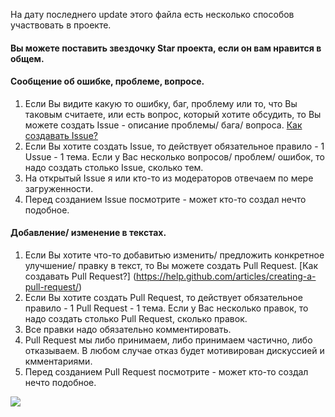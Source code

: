 На дату последнего update этого файла есть несколько способов участвовать в проекте.

#### Вы можете поставить звездочку Star проекта, если он вам нравится в общем.


#### Сообщение об ошибке, проблеме, вопросе.

1. Если Вы видите какую то ошибку, баг, проблему или то, что Вы таковым считаете, или есть вопрос, который хотите обсудить, то Вы можете создать Issue - описание проблемы/ бага/ вопроса. [Как создавать Issue?](https://help.github.com/articles/creating-an-issue/)
2. Если Вы хотите создать Issue, то действует обязательное правило - 1 Ussue - 1 тема. Если у Вас несколько вопросов/ проблем/ ошибок, то надо создать столько Issue, сколько тем.
3. На открытый Issue я или кто-то из модераторов отвечаем по мере загруженности.
4. Перед созданием Issue посмотрите - может кто-то создал нечто подобное.

#### Добавление/ изменение в текстах.

1. Если Вы хотите что-то добавитью изменить/ предложить конкретное улучшение/ правку в текст, то Вы можете создать Pull Request. [Как создавать Pull Request?] (https://help.github.com/articles/creating-a-pull-request/)
2. Если Вы хотите создать Pull Request, то действует обязательное правило - 1 Pull Request - 1 тема. Если у Вас несколько правок, то надо создать столько Pull Request, сколько правок.
3. Все правки надо обязательно комментировать.
4. Pull Request мы либо принимаем, либо принимаем частично, либо отказываем. В любом случае отказ будет мотивирован дискуссией и кмментариями.
5. Перед созданием Pull Request посмотрите - может кто-то создал нечто подобное.


<img src="https://github.com/alexeykrol/ICO_for_people/blob/master/rus/wallpaper-1162338.jpg">
